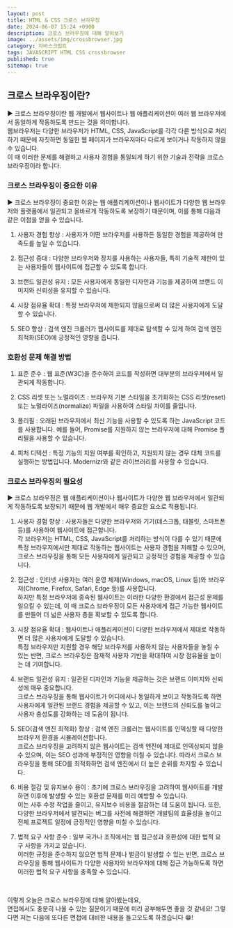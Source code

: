 ```yaml
---
layout: post
title: HTML & CSS 크로스 브라우징
date: 2024-06-07 15:24 +0900
description: 크로스 브라우징에 대해 알아보기
image: ../assets/img/crossbrowser.jpg
category: 자바스크립트
tags: JAVASCRIPT HTML CSS crossbrowser
published: true
sitemap: true
---
```


## 크로스 브라우징이란?

▶ 크로스 브라우징이란 웹 개발에서 웹사이트나 웹 애플리케이션이 여러 웹 브라우저에서 동일하게 작동하도록 만드는 것을 의미합니다.<br>
웹브라우저는 다양한 브라우저가 HTML, CSS, JavaScript를 각각 다른 방식으로 처리하기 때문에 자칫하면 동일한 웹 페이지가 브라우저마다 다르게 보이거나 작동하지 않을 수 있습니다.<br>
이 때 이러한 문제를 해결하고 사용자 경험을 통일되게 하기 위한 기술과 전략을 크로스 브라우징이라 합니다.

### 크로스 브라우징이 중요한 이유

▶ 크로스 브라우징이 중요한 이유는 웹 애플리케이션이나 웹사이트가 다양한 웹 브라우저와 플랫폼에서 일관되고 올바르게 작동하도록 보장하기 때문이며, 이를 통해 다음과 같은 이점을 얻을 수 있습니다.

1. 사용자 경험 향상
: 사용자가 어떤 브라우저를 사용하든 동일한 경험을 제공하여 만족도를 높일 수 있습니다.

2. 접근성 증대
: 다양한 브라우저와 장치를 사용하는 사용자들, 특히 기술적 제한이 있는 사용자들이 웹사이트에 접근할 수 있도록 합니다.

3. 브랜드 일관성 유지
: 모든 사용자에게 동일한 디자인과 기능을 제공하여 브랜드 이미지와 신뢰성을 유지할 수 있습니다.

4. 시장 점유율 확대
: 특정 브라우저에 제한되지 않음으로써 더 많은 사용자에게 도달할 수 있습니다.

5. SEO 향상
: 검색 엔진 크롤러가 웹사이트를 제대로 탐색할 수 있게 하여 검색 엔진 최적화(SEO)에 긍정적인 영향을 줍니다.

### 호환성 문제 해결 방법

1. 표준 준수
: 웹 표준(W3C)을 준수하여 코드를 작성하면 대부분의 브라우저에서 일관되게 작동합니다.

2. CSS 리셋 또는 노멀라이즈
: 브라우저 기본 스타일을 초기화하는 CSS 리셋(reset) 또는 노멀라이즈(normalize) 파일을 사용하여 스타일 차이를 줄입니다.

3. 폴리필
: 오래된 브라우저에서 최신 기능을 사용할 수 있도록 하는 JavaScript 코드를 사용합니다. 예를 들어, Promise를 지원하지 않는 브라우저에 대해 Promise 폴리필을 사용할 수 있습니다.

4. 피처 디텍션
: 특정 기능의 지원 여부를 확인하고, 지원되지 않는 경우 대체 코드를 실행하는 방법입니다. Modernizr와 같은 라이브러리를 사용할 수 있습니다.

### 크로스 브라우징의 필요성

▶ 크로스 브라우징은 웹 애플리케이션이나 웹사이트가 다양한 웹 브라우저에서 일관되게 작동하도록 보장되기 때문에 웹 개발에서 매우 중요한 요소로 적용됩니다.

1. 사용자 경험 향상
: 사용자들은 다양한 브라우저와 기기(데스크톱, 태블릿, 스마트폰 등)를 사용하여 웹사이트에 접근합니다.<br>
각 브라우저는 HTML, CSS, JavaScript를 처리하는 방식이 다를 수 있기 때문에 특정 브라우저에서만 제대로 작동하는 웹사이트는 사용자 경험을 저해할 수 있으며, 크로스 브라우징을 통해 모든 사용자에게 일관되고 긍정적인 경험을 제공할 수 있습니다.

2. 접근성
: 인터넷 사용자는 여러 운영 체제(Windows, macOS, Linux 등)와 브라우저(Chrome, Firefox, Safari, Edge 등)를 사용합니다.<br>
하지만 특정 브라우저에 종속된 웹사이트는 이러한 다양한 환경에서 접근성 문제를 일으킬 수 있는데, 이 때 크로스 브라우징이 모든 사용자에게 접근 가능한 웹사이트를 만들어 더 넓은 사용자 층을 확보할 수 있도록 합니다.

3. 시장 점유율 확대
: 웹사이트나 애플리케이션이 다양한 브라우저에서 제대로 작동하면 더 많은 사용자에게 도달할 수 있습니다.<br>
특정 브라우저만 지원할 경우 해당 브라우저를 사용하지 않는 사용자들을 놓칠 수 있는 반면, 크로스 브라우징은 잠재적 사용자 기반을 확대하여 시장 점유율을 높이는 데 기여합니다.

4. 브랜드 일관성 유지
: 일관된 디자인과 기능을 제공하는 것은 브랜드 이미지와 신뢰성에 매우 중요합니다.<br>
크로스 브라우징을 통해 웹사이트가 어디에서나 동일하게 보이고 작동하도록 하면 사용자에게 일관된 브랜드 경험을 제공할 수 있고, 이는 브랜드의 신뢰도를 높이고 사용자 충성도를 강화하는 데 도움이 됩니다.

5. SEO(검색 엔진 최적화) 향상
: 검색 엔진 크롤러는 웹사이트를 인덱싱할 때 다양한 브라우저 환경을 시뮬레이션합니다.<br>
크로스 브라우징을 고려하지 않은 웹사이트는 검색 엔진에 제대로 인덱싱되지 않을 수 있으며, 이는 SEO 성과에 부정적인 영향을 미칠 수 있습니다. 따라서 크로스 브라우징을 통해 SEO를 최적화하면 검색 엔진에서 더 높은 순위를 차지할 수 있습니다.

6. 비용 절감 및 유지보수 용이
: 초기에 크로스 브라우징을 고려하여 웹사이트를 개발하면 이후에 발생할 수 있는 호환성 문제를 미리 예방할 수 있습니다.<br>
이는 사후 수정 작업을 줄이고, 유지보수 비용을 절감하는 데 도움이 됩니다. 또한, 다양한 브라우저에서 발견되는 버그를 사전에 해결하면 개발팀의 효율성을 높이고 전체 프로젝트 일정에 긍정적인 영향을 미칠 수 있습니다.

7. 법적 요구 사항 준수
: 일부 국가나 조직에서는 웹 접근성과 호환성에 대한 법적 요구 사항을 가지고 있습니다.<br>
이러한 규정을 준수하지 않으면 법적 문제나 벌금이 발생할 수 있는 반면, 크로스 브라우징을 통해 웹사이트가 다양한 사용자와 브라우저에 대해 접근 가능하도록 하면 이러한 법적 요구 사항을 충족할 수 있습니다.

<br>

이렇게 오늘은 크로스 브라우징에 대해 알아봤는데요,<br>
면접에서도 충분히 나올 수 있는 질문이기 때문에 미리 공부해두면 좋을 것 같네요!
그렇다면 저는 다음에 또다른 면접에 대비한 내용을 들고오도록 하겠습니다 😁!